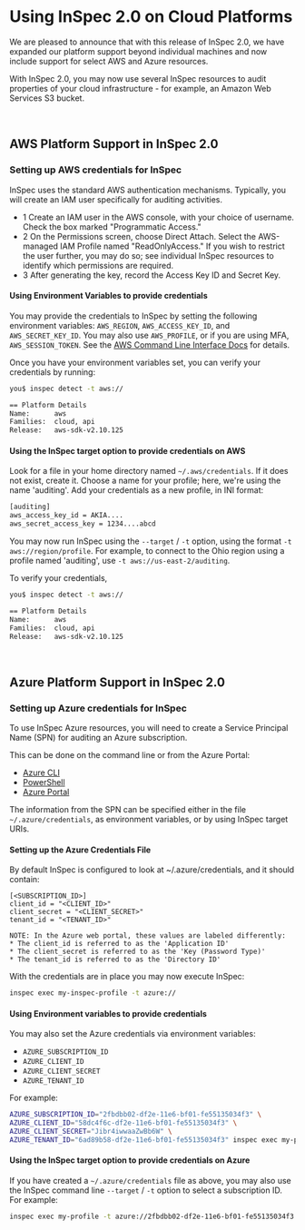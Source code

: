 # Using InSpec 2.0 on Cloud Platforms

We are pleased to announce that with this release of InSpec 2.0, we have expanded our platform support beyond individual machines and now include support for select AWS and Azure resources.

With InSpec 2.0, you may now use several InSpec resources to audit properties of your cloud infrastructure - for example, an Amazon Web Services S3 bucket.

<br>

## AWS Platform Support in InSpec 2.0

### Setting up AWS credentials for InSpec

InSpec uses the standard AWS authentication mechanisms. Typically, you will create an IAM user specifically for auditing activities.

* 1 Create an IAM user in the AWS console, with your choice of username. Check the box marked "Programmatic Access."
* 2 On the Permissions screen, choose Direct Attach. Select the AWS-managed IAM Profile named "ReadOnlyAccess." If you wish to restrict the user further, you may do so; see individual InSpec resources to identify which permissions are required.
* 3 After generating the key, record the Access Key ID and Secret Key.

#### Using Environment Variables to provide credentials

You may provide the credentials to InSpec by setting the following environment variables: `AWS_REGION`, `AWS_ACCESS_KEY_ID`, and `AWS_SECRET_KEY_ID`. You may also use `AWS_PROFILE`, or if you are using MFA, `AWS_SESSION_TOKEN`. See the [AWS Command Line Interface Docs](https://docs.aws.amazon.com/cli/latest/userguide/cli-chap-getting-started.html) for details.

Once you have your environment variables set, you can verify your credentials by running:

```bash
you$ inspec detect -t aws://

== Platform Details
Name:      aws
Families:  cloud, api
Release:   aws-sdk-v2.10.125
```

#### Using the InSpec target option to provide credentials on AWS

Look for a file in your home directory named `~/.aws/credentials`. If it does not exist, create it. Choose a name for your profile; here, we're using the name 'auditing'. Add your credentials as a new profile, in INI format:

```bash
[auditing]
aws_access_key_id = AKIA....
aws_secret_access_key = 1234....abcd
```

You may now run InSpec using the `--target` / `-t` option, using the format `-t aws://region/profile`.  For example, to connect to the Ohio region using a profile named 'auditing', use `-t aws://us-east-2/auditing`.

To verify your credentials,

```bash
you$ inspec detect -t aws://

== Platform Details
Name:      aws
Families:  cloud, api
Release:   aws-sdk-v2.10.125
```

<br>

## Azure Platform Support in InSpec 2.0

### Setting up Azure credentials for InSpec

To use InSpec Azure resources, you will need to create a Service Principal Name (SPN) for auditing an Azure subscription.

This can be done on the command line or from the Azure Portal:

* [Azure CLI](https://docs.microsoft.com/en-us/azure/azure-resource-manager/resource-group-authenticate-service-principal-cli)
* [PowerShell](https://docs.microsoft.com/en-us/azure/azure-resource-manager/resource-group-authenticate-service-principal)
* [Azure Portal](https://docs.microsoft.com/en-us/azure/azure-resource-manager/resource-group-create-service-principal-portal)

The information from the SPN can be specified either in the file `~/.azure/credentials`, as environment variables, or by using InSpec target URIs.

#### Setting up the Azure Credentials File

By default InSpec is configured to look at ~/.azure/credentials, and it should contain:

```
[<SUBSCRIPTION_ID>]
client_id = "<CLIENT_ID>"
client_secret = "<CLIENT_SECRET>"
tenant_id = "<TENANT_ID>"
```

    NOTE: In the Azure web portal, these values are labeled differently:
    * The client_id is referred to as the 'Application ID'
    * The client_secret is referred to as the 'Key (Password Type)'
    * The tenant_id is referred to as the 'Directory ID'

With the credentials are in place you may now execute InSpec:

```bash
inspec exec my-inspec-profile -t azure://
```

#### Using Environment variables to provide credentials

You may also set the Azure credentials via environment variables:

* `AZURE_SUBSCRIPTION_ID`
* `AZURE_CLIENT_ID`
* `AZURE_CLIENT_SECRET`
* `AZURE_TENANT_ID`

For example:

```bash
AZURE_SUBSCRIPTION_ID="2fbdbb02-df2e-11e6-bf01-fe55135034f3" \
AZURE_CLIENT_ID="58dc4f6c-df2e-11e6-bf01-fe55135034f3" \
AZURE_CLIENT_SECRET="Jibr4iwwaaZwBb6W" \
AZURE_TENANT_ID="6ad89b58-df2e-11e6-bf01-fe55135034f3" inspec exec my-profile -t azure://
```

#### Using the InSpec target option to provide credentials on Azure

If you have created a `~/.azure/credentials` file as above, you may also use the InSpec command line `--target` / `-t` option to select a subscription ID.  For example:

```bash
inspec exec my-profile -t azure://2fbdbb02-df2e-11e6-bf01-fe55135034f3
```
